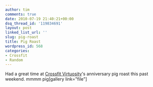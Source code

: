 ```yaml
---
author: tim
comments: true
date: 2010-07-19 21:40:21+00:00
dsq_thread_id: '119834691'
layout: post
linked_list_url: ''
slug: pig-roast
title: Pig Roast
wordpress_id: 568
categories:
- Crossfit
- Random
---
```


Had a great time at [Crossfit
Virtuosity](http://www.crossfitvirtuosity.com/)'s anniversary pig roast this
past weekend. mmmm pig[gallery link="file"]

